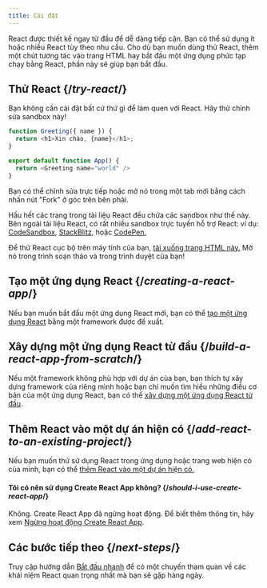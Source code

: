 ```yaml
---
title: Cài đặt
---
```


<Intro>

React được thiết kế ngay từ đầu để dễ dàng tiếp cận. Bạn có thể sử dụng ít hoặc nhiều React tùy theo nhu cầu. Cho dù bạn muốn dùng thử React, thêm một chút tương tác vào trang HTML hay bắt đầu một ứng dụng phức tạp chạy bằng React, phần này sẽ giúp bạn bắt đầu.

</Intro>

## Thử React {/*try-react*/}

Bạn không cần cài đặt bất cứ thứ gì để làm quen với React. Hãy thử chỉnh sửa sandbox này!

<Sandpack>

```js
function Greeting({ name }) {
  return <h1>Xin chào, {name}</h1>;
}

export default function App() {
  return <Greeting name="world" />
}
```

</Sandpack>

Bạn có thể chỉnh sửa trực tiếp hoặc mở nó trong một tab mới bằng cách nhấn nút "Fork" ở góc trên bên phải.

Hầu hết các trang trong tài liệu React đều chứa các sandbox như thế này. Bên ngoài tài liệu React, có rất nhiều sandbox trực tuyến hỗ trợ React: ví dụ: [CodeSandbox](https://codesandbox.io/s/new), [StackBlitz](https://stackblitz.com/fork/react), hoặc [CodePen.](https://codepen.io/pen?template=QWYVwWN)

Để thử React cục bộ trên máy tính của bạn, [tải xuống trang HTML này.](https://gist.githubusercontent.com/gaearon/0275b1e1518599bbeafcde4722e79ed1/raw/db72dcbf3384ee1708c4a07d3be79860db04bff0/example.html) Mở nó trong trình soạn thảo và trong trình duyệt của bạn!

## Tạo một ứng dụng React {/*creating-a-react-app*/}

Nếu bạn muốn bắt đầu một ứng dụng React mới, bạn có thể [tạo một ứng dụng React](/learn/creating-a-react-app) bằng một framework được đề xuất.

## Xây dựng một ứng dụng React từ đầu {/*build-a-react-app-from-scratch*/}

Nếu một framework không phù hợp với dự án của bạn, bạn thích tự xây dựng framework của riêng mình hoặc bạn chỉ muốn tìm hiểu những điều cơ bản của một ứng dụng React, bạn có thể [xây dựng một ứng dụng React từ đầu](/learn/build-a-react-app-from-scratch).

## Thêm React vào một dự án hiện có {/*add-react-to-an-existing-project*/}

Nếu bạn muốn thử sử dụng React trong ứng dụng hoặc trang web hiện có của mình, bạn có thể [thêm React vào một dự án hiện có.](/learn/add-react-to-an-existing-project)

<Note>

#### Tôi có nên sử dụng Create React App không? {/*should-i-use-create-react-app*/}

Không. Create React App đã ngừng hoạt động. Để biết thêm thông tin, hãy xem [Ngừng hoạt động Create React App](/blog/2025/02/14/sunsetting-create-react-app).

</Note>

## Các bước tiếp theo {/*next-steps*/}

Truy cập hướng dẫn [Bắt đầu nhanh](/learn) để có một chuyến tham quan về các khái niệm React quan trọng nhất mà bạn sẽ gặp hàng ngày.
